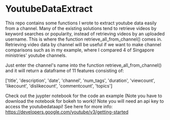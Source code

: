 # YoutubeDataExtract
This repo contains some functions I wrote to extract youtube data easily from a channel. Many of the existing solutions tend to retrieve videos by keyword searches or popularity, instead of retrieving videos by an uploaded username. This is where the function retrieve_all_from_channel() comes in. Retrieving video data by channel will be useful if we want to make channel comparisons such as in my example, where I compared 4 of Singapore ministries' youtube channels.

Just enter the channel's name into the function retrieve_all_from_channel() and it will return a dataframe of 11 features consisting of:

['title', 'description', 'date', 'channel', 'num_tags', 'duration', 'viewcount', 'likecount', 'dislikecount', 'commentcount', 'topics']

Check out the juypter notebook for the code an example (Note you have to download the notebook for bokeh to work)! Note you will need an api key to access the youtubedataapi! See here for more info: https://developers.google.com/youtube/v3/getting-started
